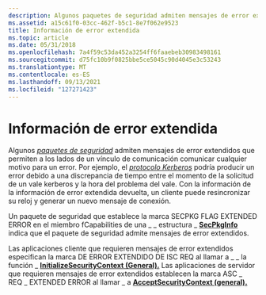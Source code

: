 ```yaml
---
description: Algunos paquetes de seguridad admiten mensajes de error extendidos que permiten a los lados de un vínculo de comunicación comunicar cualquier motivo para un error.
ms.assetid: a15c61f0-03cc-462f-b5c1-8e7f062e9523
title: Información de error extendida
ms.topic: article
ms.date: 05/31/2018
ms.openlocfilehash: 7a4f59c53da452a3254ff6faaebeb30983498161
ms.sourcegitcommit: d75fc10b9f0825bbe5ce5045c90d4045e3c53243
ms.translationtype: MT
ms.contentlocale: es-ES
ms.lasthandoff: 09/13/2021
ms.locfileid: "127271423"
---
```

# <a name="extended-error-information"></a>Información de error extendida

Algunos [*paquetes de seguridad*](/windows/desktop/SecGloss/s-gly) admiten mensajes de error extendidos que permiten a los lados de un vínculo de comunicación comunicar cualquier motivo para un error. Por ejemplo, el [*protocolo Kerberos*](/windows/desktop/SecGloss/k-gly) podría producir un error debido a una discrepancia de tiempo entre el momento de la solicitud de un vale kerberos y la hora del problema del vale. Con la información de la información de error extendida devuelta, un cliente puede resincronizar su reloj y generar un nuevo mensaje de conexión.

Un paquete de seguridad que establece la marca SECPKG FLAG EXTENDED ERROR en el miembro fCapabilities de una \_ \_ estructura \_ [**SecPkgInfo**](/windows/desktop/api/Sspi/ns-sspi-secpkginfoa)  indica que el paquete de seguridad admite mensajes de error extendidos.

Las aplicaciones cliente que requieren mensajes de error extendidos especifican la marca DE ERROR EXTENDIDO DE ISC REQ al llamar a \_ \_ la función \_ [**InitializeSecurityContext (General).**](/windows/win32/api/sspi/nf-sspi-initializesecuritycontexta) Las aplicaciones de servidor que requieren mensajes de error extendidos establecen la marca ASC \_ REQ \_ EXTENDED ERROR al llamar \_ a [**AcceptSecurityContext (general).**](/windows/win32/api/sspi/nf-sspi-acceptsecuritycontext)

 

 
